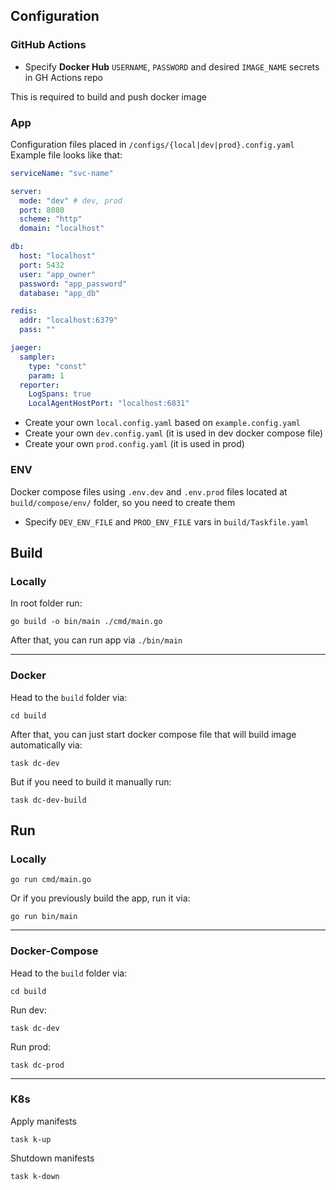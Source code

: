 ## Configuration

### GitHub Actions
- Specify **Docker Hub** `USERNAME`, `PASSWORD` and desired `IMAGE_NAME` secrets in GH Actions repo

This is required to build and push docker image

### App
Configuration files placed in `/configs/{local|dev|prod}.config.yaml`
Example file looks like that:

```yaml
serviceName: "svc-name"

server: 
  mode: "dev" # dev, prod
  port: 8080
  scheme: "http"
  domain: "localhost"

db:
  host: "localhost"
  port: 5432
  user: "app_owner"
  password: "app_password"
  database: "app_db"

redis:
  addr: "localhost:6379"
  pass: ""

jaeger:
  sampler:
    type: "const"
    param: 1
  reporter:
    LogSpans: true
    LocalAgentHostPort: "localhost:6831"
```

- Create your own `local.config.yaml` based on `example.config.yaml`
- Create your own `dev.config.yaml` (it is used in dev docker compose file)
- Create your own `prod.config.yaml` (it is used in prod)

### ENV
Docker compose files using `.env.dev` and `.env.prod` files located at `build/compose/env/` folder, so you need to create them
- Specify `DEV_ENV_FILE` and `PROD_ENV_FILE` vars in `build/Taskfile.yaml`

## Build

### Locally

In root folder run:

```shell
go build -o bin/main ./cmd/main.go
```

After that, you can run app via `./bin/main`

___

### Docker

Head to the `build` folder via:

```shell
cd build
```

After that, you can just start docker compose file that will build image automatically via:

```shell
task dc-dev
```

But if you need to build it manually run:

```shell
task dc-dev-build
```

## Run

### Locally

```shell
go run cmd/main.go
```

Or if you previously build the app, run it via:

```shell
go run bin/main
```

___

### Docker-Compose

Head to the `build` folder via:

```shell
cd build
```

Run dev:

```shell
task dc-dev
```

Run prod:

```shell
task dc-prod
```

___

### K8s

Apply manifests

```shell
task k-up
```

Shutdown manifests

```shell
task k-down
```
